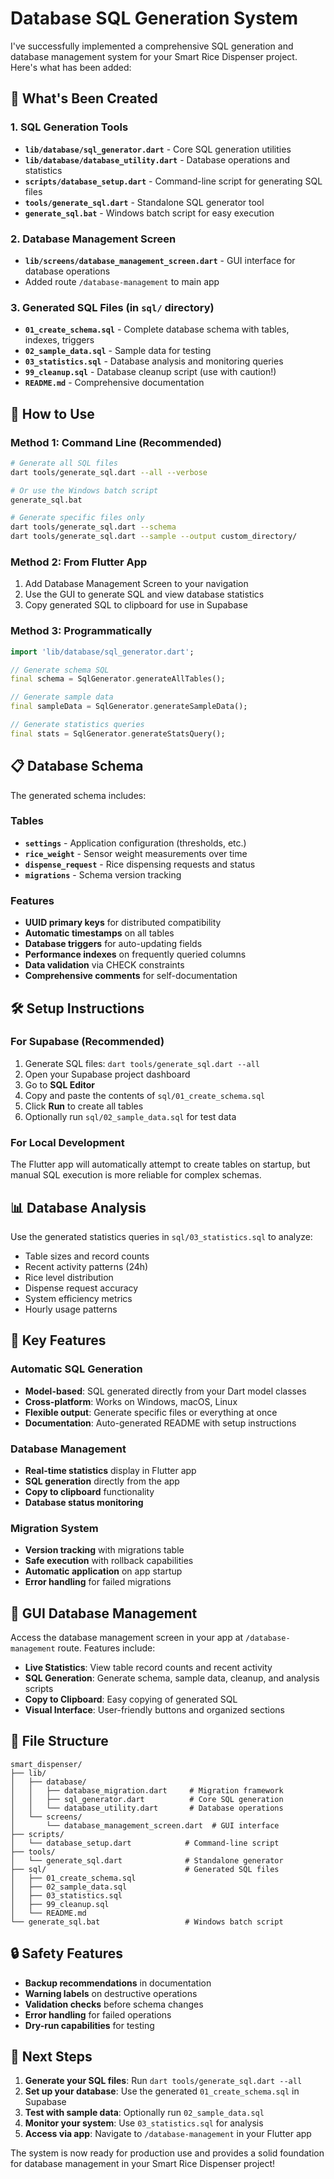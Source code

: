 # Database SQL Generation System

I've successfully implemented a comprehensive SQL generation and database management system for your Smart Rice Dispenser project. Here's what has been added:

## 🎯 What's Been Created

### 1. **SQL Generation Tools**
- **`lib/database/sql_generator.dart`** - Core SQL generation utilities
- **`lib/database/database_utility.dart`** - Database operations and statistics
- **`scripts/database_setup.dart`** - Command-line script for generating SQL files
- **`tools/generate_sql.dart`** - Standalone SQL generator tool
- **`generate_sql.bat`** - Windows batch script for easy execution

### 2. **Database Management Screen**
- **`lib/screens/database_management_screen.dart`** - GUI interface for database operations
- Added route `/database-management` to main app

### 3. **Generated SQL Files** (in `sql/` directory)
- **`01_create_schema.sql`** - Complete database schema with tables, indexes, triggers
- **`02_sample_data.sql`** - Sample data for testing
- **`03_statistics.sql`** - Database analysis and monitoring queries  
- **`99_cleanup.sql`** - Database cleanup script (use with caution!)
- **`README.md`** - Comprehensive documentation

## 🚀 How to Use

### Method 1: Command Line (Recommended)
```bash
# Generate all SQL files
dart tools/generate_sql.dart --all --verbose

# Or use the Windows batch script
generate_sql.bat

# Generate specific files only
dart tools/generate_sql.dart --schema
dart tools/generate_sql.dart --sample --output custom_directory/
```

### Method 2: From Flutter App
1. Add Database Management Screen to your navigation
2. Use the GUI to generate SQL and view database statistics
3. Copy generated SQL to clipboard for use in Supabase

### Method 3: Programmatically
```dart
import 'lib/database/sql_generator.dart';

// Generate schema SQL
final schema = SqlGenerator.generateAllTables();

// Generate sample data
final sampleData = SqlGenerator.generateSampleData();

// Generate statistics queries
final stats = SqlGenerator.generateStatsQuery();
```

## 📋 Database Schema

The generated schema includes:

### Tables
- **`settings`** - Application configuration (thresholds, etc.)
- **`rice_weight`** - Sensor weight measurements over time
- **`dispense_request`** - Rice dispensing requests and status
- **`migrations`** - Schema version tracking

### Features
- **UUID primary keys** for distributed compatibility
- **Automatic timestamps** on all tables
- **Database triggers** for auto-updating fields
- **Performance indexes** on frequently queried columns
- **Data validation** via CHECK constraints
- **Comprehensive comments** for self-documentation

## 🛠 Setup Instructions

### For Supabase (Recommended)
1. Generate SQL files: `dart tools/generate_sql.dart --all`
2. Open your Supabase project dashboard
3. Go to **SQL Editor**
4. Copy and paste the contents of `sql/01_create_schema.sql`
5. Click **Run** to create all tables
6. Optionally run `sql/02_sample_data.sql` for test data

### For Local Development
The Flutter app will automatically attempt to create tables on startup, but manual SQL execution is more reliable for complex schemas.

## 📊 Database Analysis

Use the generated statistics queries in `sql/03_statistics.sql` to analyze:
- Table sizes and record counts
- Recent activity patterns (24h)
- Rice level distribution
- Dispense request accuracy
- System efficiency metrics
- Hourly usage patterns

## 🔧 Key Features

### Automatic SQL Generation
- **Model-based**: SQL generated directly from your Dart model classes
- **Cross-platform**: Works on Windows, macOS, Linux
- **Flexible output**: Generate specific files or everything at once
- **Documentation**: Auto-generated README with setup instructions

### Database Management
- **Real-time statistics** display in Flutter app
- **SQL generation** directly from the app
- **Copy to clipboard** functionality
- **Database status monitoring**

### Migration System
- **Version tracking** with migrations table
- **Safe execution** with rollback capabilities  
- **Automatic application** on app startup
- **Error handling** for failed migrations

## 🎨 GUI Database Management

Access the database management screen in your app at `/database-management` route. Features include:

- **Live Statistics**: View table record counts and recent activity
- **SQL Generation**: Generate schema, sample data, cleanup, and analysis scripts
- **Copy to Clipboard**: Easy copying of generated SQL
- **Visual Interface**: User-friendly buttons and organized sections

## 📁 File Structure

```
smart_dispenser/
├── lib/
│   ├── database/
│   │   ├── database_migration.dart     # Migration framework
│   │   ├── sql_generator.dart          # Core SQL generation
│   │   └── database_utility.dart       # Database operations
│   └── screens/
│       └── database_management_screen.dart  # GUI interface
├── scripts/
│   └── database_setup.dart            # Command-line script
├── tools/
│   └── generate_sql.dart              # Standalone generator
├── sql/                               # Generated SQL files
│   ├── 01_create_schema.sql
│   ├── 02_sample_data.sql
│   ├── 03_statistics.sql
│   ├── 99_cleanup.sql
│   └── README.md
└── generate_sql.bat                   # Windows batch script
```

## 🔒 Safety Features

- **Backup recommendations** in documentation
- **Warning labels** on destructive operations
- **Validation checks** before schema changes
- **Error handling** for failed operations
- **Dry-run capabilities** for testing

## 🚀 Next Steps

1. **Generate your SQL files**: Run `dart tools/generate_sql.dart --all`
2. **Set up your database**: Use the generated `01_create_schema.sql` in Supabase
3. **Test with sample data**: Optionally run `02_sample_data.sql`
4. **Monitor your system**: Use `03_statistics.sql` for analysis
5. **Access via app**: Navigate to `/database-management` in your Flutter app

The system is now ready for production use and provides a solid foundation for database management in your Smart Rice Dispenser project!
